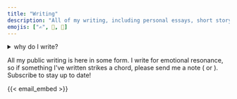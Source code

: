 ```yaml
---
title: "Writing"
description: "All of my writing, including personal essays, short story fiction, poems, and critical pieces on technology and culture."
emojis: ["✍️", 📝, 📇]
---
```


<details>
    <summary> why do I write?</summary>
    <br/>
    <div>
    <p>
    I first caught the writing bug in third grade when I wrote a story about a wizard on a space adventure, but I treated the bug as an infection--a distraction from the “professional” classes that I needed to pursue the STEM career my parents desired for me. Math and science were to come before magical incantations and ethical dilemmas. In college, I found the freedom to explore my writing alongside my academic obligations of computer science and calculus and accounting and started a blog to share my inner thoughts with the world. Since then, I’ve continued to write on my blog (which has transformed into this website) in both reflective posts, argumentative essays, and short flash-like fiction and maintain a personal <a href="https://spencerchang.substack.com/">newsletter</a> where I share thoughts and updates and personal essays.
    </p>
    <p>I end up setting aside time every day before I start work to write and explore and sometimes find myself seized with bursts of inspiration that I must empty onto paper in the early morning hours. I rigorously give myself space to write even though I’m primarily a writer of passion because writing is how I think, explore, and dream. It’s my submarine to probe into the depths of my subconscious and excavate those submerged emotions and cravings. It’s my limitless blank canvas, where I can freely shape rules and assumptions as I please to convey a feeling or traverse an experiment. It’s the portal to entirely new worlds and universes, where I can play both god, in manifesting my emotions in the literary flesh, and the background observer, in watching how the characters and systems develop naturally in that artificial environment.</p>
    </div>
</details>

All my public writing is here in some form. I write for emotional resonance, so if something I've written strikes a chord, please send me a note (<a class="socialMediaLink" href="https://twitter.com/@spencerc99" ><i class='uil uil-twitter'></i></a> or <a class="socialMediaLink" href="mailto:spencerc99@gmail.com" ><i class='uil uil-at'></i></a>). Subscribe to stay up to date!

{{< email_embed >}}
